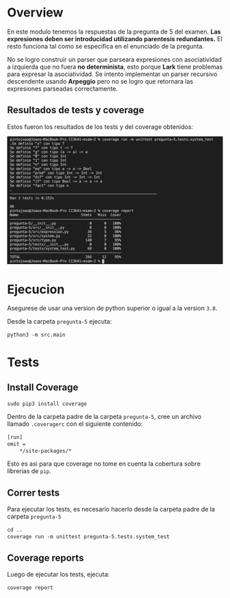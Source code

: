 # Overview

En este modulo tenemos la respuestas de la pregunta de 5 del examen. **Las expresiones deben ser introducidad utilizando parentesis redundantes.** El resto funciona tal como se especifica en el enunciado de la pregunta.

No se logro construir un parser que parseara expresiones con asociatividad a izquierda que no fuera **no determinista**, esto porque **Lark** tiene problemas para expresar la asociatividad. Se intento implementar un parser recursivo descendente usando **Arpeggio** pero no se logro que retornara las expresiones parseadas correctamente.

## Resultados de tests y coverage

Estos fueron los resultados de los tests y del coverage obtenidos:

![coverage-tests](./test-coverage.png)

# Ejecucion

Asegurese de usar una version de python superior o igual a la version `3.8`.

Desde la carpeta `pregunta-5` ejecuta:

```
python3 -m src.main
```

# Tests

## Install Coverage

```
sudo pip3 install coverage
```

Dentro de la carpeta padre de la carpeta `pregunta-5`, cree un archivo llamado `.coveragerc` con el siguiente contenido:

```
[run]
omit =
    */site-packages/*
```

Esto es asi para que coverage no tome en cuenta la cobertura sobre librerias de `pip`.

## Correr tests

Para ejecutar los tests, es necesario hacerlo desde la carpeta padre de la carpeta `pregunta-5`

```
cd ..
coverage run -m unittest pregunta-5.tests.system_test
```

## Coverage reports

Luego de ejecutar los tests, ejecuta:

```
coverage report
```

